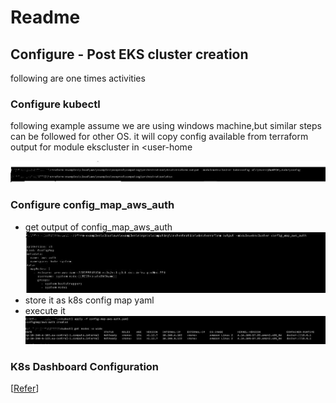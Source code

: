 
# Readme

## Configure - Post EKS cluster creation
following are one times activities

### Configure kubectl
following example assume we are using windows machine,but similar steps can be followed for other OS.
it will copy config available from terraform output for module ekscluster in <user-home

![alt text](https://github.com/polganesh/wiki-images/blob/master/terraform-examples/k8s-aws-kubectl-config.JPG)

### Configure config_map_aws_auth
- get output of config_map_aws_auth
![alt text](https://github.com/polganesh/wiki-images/blob/master/terraform-examples/config_map_aws_auth.JPG)
- store it as k8s config map yaml
- execute it
![alt text](https://github.com/polganesh/wiki-images/blob/master/terraform-examples/output-config-map-with-nodes.JPG)

### K8s Dashboard Configuration
[[Refer](https://docs.aws.amazon.com/eks/latest/userguide/dashboard-tutorial.html)]
